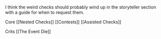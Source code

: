 I think the weird checks should probably wind up in the storyteller section with a guide for when to request them.

Core
[[Nested Checks]]
[[Contests]]
[[Assisted Checks]]

Crits
[[The Event Die]]
